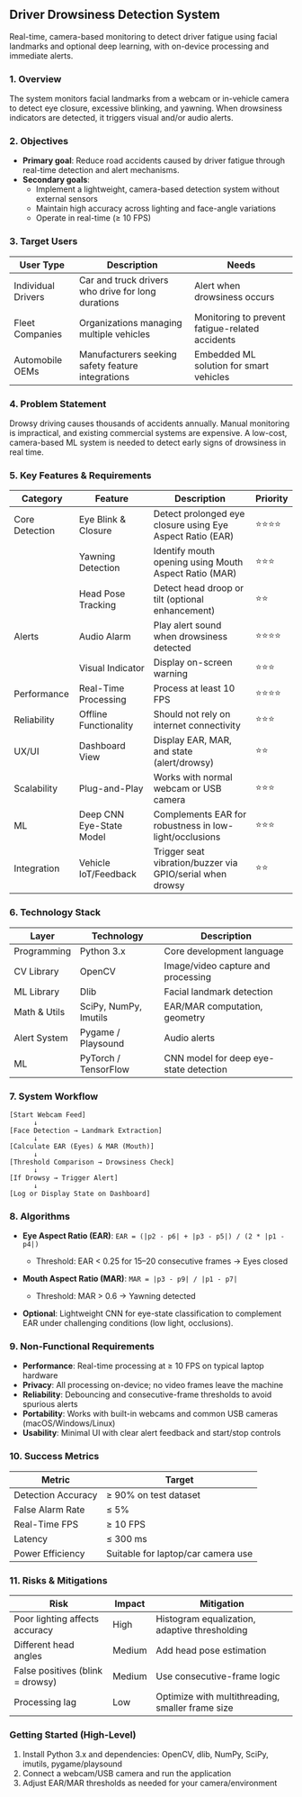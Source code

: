 ## Driver Drowsiness Detection System

Real-time, camera-based monitoring to detect driver fatigue using facial landmarks and optional deep learning, with on-device processing and immediate alerts.

### 1. Overview
The system monitors facial landmarks from a webcam or in-vehicle camera to detect eye closure, excessive blinking, and yawning. When drowsiness indicators are detected, it triggers visual and/or audio alerts.

### 2. Objectives
- **Primary goal**: Reduce road accidents caused by driver fatigue through real-time detection and alert mechanisms.
- **Secondary goals**:
  - Implement a lightweight, camera-based detection system without external sensors
  - Maintain high accuracy across lighting and face-angle variations
  - Operate in real-time (≥ 10 FPS)

### 3. Target Users
| User Type | Description | Needs |
|---|---|---|
| Individual Drivers | Car and truck drivers who drive for long durations | Alert when drowsiness occurs |
| Fleet Companies | Organizations managing multiple vehicles | Monitoring to prevent fatigue-related accidents |
| Automobile OEMs | Manufacturers seeking safety feature integrations | Embedded ML solution for smart vehicles |

### 4. Problem Statement
Drowsy driving causes thousands of accidents annually. Manual monitoring is impractical, and existing commercial systems are expensive. A low-cost, camera-based ML system is needed to detect early signs of drowsiness in real time.

### 5. Key Features & Requirements
| Category | Feature | Description | Priority |
|---|---|---|---|
| Core Detection | Eye Blink & Closure | Detect prolonged eye closure using Eye Aspect Ratio (EAR) | ⭐⭐⭐⭐ |
|  | Yawning Detection | Identify mouth opening using Mouth Aspect Ratio (MAR) | ⭐⭐⭐ |
|  | Head Pose Tracking | Detect head droop or tilt (optional enhancement) | ⭐⭐ |
| Alerts | Audio Alarm | Play alert sound when drowsiness detected | ⭐⭐⭐⭐ |
|  | Visual Indicator | Display on-screen warning | ⭐⭐⭐ |
| Performance | Real-Time Processing | Process at least 10 FPS | ⭐⭐⭐⭐ |
| Reliability | Offline Functionality | Should not rely on internet connectivity | ⭐⭐⭐ |
| UX/UI | Dashboard View | Display EAR, MAR, and state (alert/drowsy) | ⭐⭐ |
| Scalability | Plug-and-Play | Works with normal webcam or USB camera | ⭐⭐⭐ |
| ML | Deep CNN Eye-State Model | Complements EAR for robustness in low-light/occlusions | ⭐⭐⭐ |
| Integration | Vehicle IoT/Feedback | Trigger seat vibration/buzzer via GPIO/serial when drowsy | ⭐⭐ |

### 6. Technology Stack
| Layer | Technology | Description |
|---|---|---|
| Programming | Python 3.x | Core development language |
| CV Library | OpenCV | Image/video capture and processing |
| ML Library | Dlib | Facial landmark detection |
| Math & Utils | SciPy, NumPy, Imutils | EAR/MAR computation, geometry |
| Alert System | Pygame / Playsound | Audio alerts |
| ML | PyTorch / TensorFlow | CNN model for deep eye-state detection |

### 7. System Workflow
```text
[Start Webcam Feed]
      ↓
[Face Detection → Landmark Extraction]
      ↓
[Calculate EAR (Eyes) & MAR (Mouth)]
      ↓
[Threshold Comparison → Drowsiness Check]
      ↓
[If Drowsy → Trigger Alert]
      ↓
[Log or Display State on Dashboard]
```

### 8. Algorithms
- **Eye Aspect Ratio (EAR)**: `EAR = (|p2 - p6| + |p3 - p5|) / (2 * |p1 - p4|)`
  - Threshold: EAR < 0.25 for 15–20 consecutive frames → Eyes closed

- **Mouth Aspect Ratio (MAR)**: `MAR = |p3 - p9| / |p1 - p7|`
  - Threshold: MAR > 0.6 → Yawning detected

- **Optional**: Lightweight CNN for eye-state classification to complement EAR under challenging conditions (low light, occlusions).

### 9. Non-Functional Requirements
- **Performance**: Real-time processing at ≥ 10 FPS on typical laptop hardware
- **Privacy**: All processing on-device; no video frames leave the machine
- **Reliability**: Debouncing and consecutive-frame thresholds to avoid spurious alerts
- **Portability**: Works with built-in webcams and common USB cameras (macOS/Windows/Linux)
- **Usability**: Minimal UI with clear alert feedback and start/stop controls

### 10. Success Metrics
| Metric | Target |
|---|---|
| Detection Accuracy | ≥ 90% on test dataset |
| False Alarm Rate | ≤ 5% |
| Real-Time FPS | ≥ 10 FPS |
| Latency | ≤ 300 ms |
| Power Efficiency | Suitable for laptop/car camera use |

### 11. Risks & Mitigations
| Risk | Impact | Mitigation |
|---|---|---|
| Poor lighting affects accuracy | High | Histogram equalization, adaptive thresholding |
| Different head angles | Medium | Add head pose estimation |
| False positives (blink = drowsy) | Medium | Use consecutive-frame logic |
| Processing lag | Low | Optimize with multithreading, smaller frame size |

### Getting Started (High-Level)
1. Install Python 3.x and dependencies: OpenCV, dlib, NumPy, SciPy, imutils, pygame/playsound
2. Connect a webcam/USB camera and run the application
3. Adjust EAR/MAR thresholds as needed for your camera/environment

